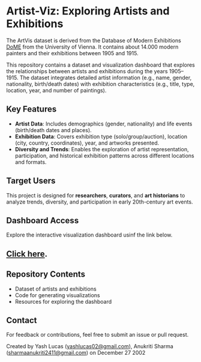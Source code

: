 # Artist-Viz: Exploring Artists and Exhibitions 

The ArtVis dataset is derived from the Database of Modern Exhibitions [DoME](http://exhibitions.univie.ac.at/)  from the University of Vienna. It contains about 14.000 modern painters and their exhibitions between 1905 and 1915.

This repository contains a dataset and visualization dashboard that explores the relationships between artists and exhibitions during the years 1905–1915. The dataset integrates detailed artist information (e.g., name, gender, nationality, birth/death dates) with exhibition characteristics (e.g., title, type, location, year, and number of paintings). 

## Key Features
- **Artist Data**: Includes demographics (gender, nationality) and life events (birth/death dates and places).  
- **Exhibition Data**: Covers exhibition type (solo/group/auction), location (city, country, coordinates), year, and artworks presented.  
- **Diversity and Trends**: Enables the exploration of artist representation, participation, and historical exhibition patterns across different locations and formats.

## Target Users
This project is designed for **researchers**, **curators**, and **art historians** to analyze trends, diversity, and participation in early 20th-century art events.

## Dashboard Access
Explore the interactive visualization dashboard usinf the link below.
## [Click here](https://yashlucas.github.io/Artist-Viz/). 

## Repository Contents
- Dataset of artists and exhibitions
- Code for generating visualizations
- Resources for exploring the dashboard

## Contact
For feedback or contributions, feel free to submit an issue or pull request.

Created by Yash Lucas (yashlucas02@gmail.com), Anukriti Sharma (sharmaanukriti2411@gmail.com)  on December 27 2002
